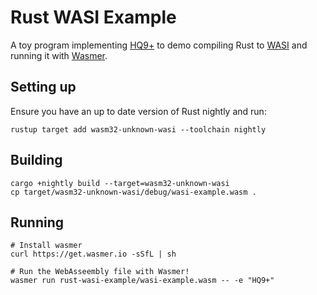 # Rust WASI Example

A toy program implementing [HQ9+][3] to demo compiling Rust to [WASI][1] and running it with [Wasmer][2].

## Setting up

Ensure you have an up to date version of Rust nightly and run:

```shell
rustup target add wasm32-unknown-wasi --toolchain nightly
```

## Building

```shell
cargo +nightly build --target=wasm32-unknown-wasi
cp target/wasm32-unknown-wasi/debug/wasi-example.wasm .
```

## Running

```shell
# Install wasmer
curl https://get.wasmer.io -sSfL | sh

# Run the WebAsseembly file with Wasmer!
wasmer run rust-wasi-example/wasi-example.wasm -- -e "HQ9+"
```

[1]: https://hacks.mozilla.org/2019/03/standardizing-wasi-a-webassembly-system-interface/
[2]: https://github.com/wasmerio/wasmer
[3]: https://esolangs.org/wiki/HQ9%2B

